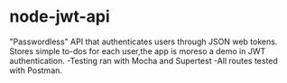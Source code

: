 # node-jwt-api

"Passwordless" API that authenticates users through JSON web tokens. Stores simple to-dos for each user,the app is moreso a demo in JWT authentication. 
-Testing ran with Mocha and Supertest
-All routes tested with Postman. 

